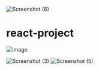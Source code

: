 ![Screenshot (6)](https://user-images.githubusercontent.com/109127651/179726013-678a66a7-9658-405a-bbc4-3181e5914671.png)
# react-project
![image](https://user-images.githubusercontent.com/109127651/179725727-61081d25-23df-452c-a065-08acbb838456.png)

![Screenshot (3)](https://user-images.githubusercontent.com/109127651/179725757-65419c75-f6de-4abf-9293-53fe78cd91a5.png)
![Screenshot (5)](https://user-images.githubusercontent.com/109127651/179726023-322db01a-d9a8-4311-8b96-b71b50ce7bcb.png)
